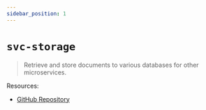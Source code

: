 ```yaml
---
sidebar_position: 1
---
```

# `svc-storage`

> Retrieve and store documents to various databases for other microservices.

Resources:
- [GitHub Repository](https://github.com/Arrow-air/svc-storage)
